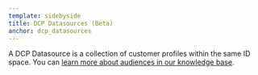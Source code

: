 ```yaml
---
template: sidebyside
title: DCP Datasources (Beta)
anchor: dcp_datasources
---
```


A DCP Datasource is a collection of customer profiles within the same ID space. You can <a href="https://help.optimizely.com/hc/en-us/articles/200039685" target="_blank">learn more about audiences in our knowledge base</a>.
